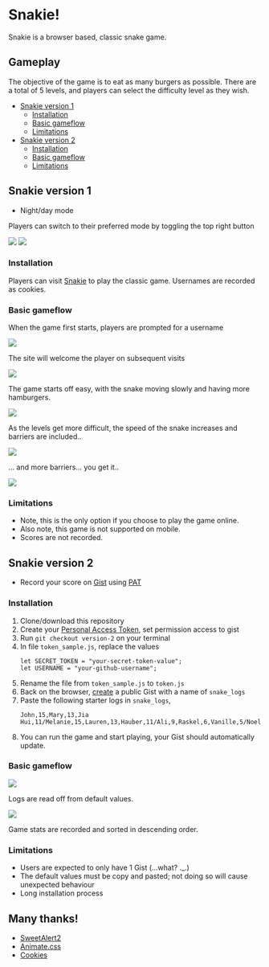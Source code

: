 # Snakie!
Snakie is a browser based, classic snake game.

## Gameplay
The objective of the game is to eat as many burgers as possible. There are a total of 5 levels, and players can select the difficulty level as they wish. 

- [Snakie version 1](#snakie-version-1)
  * [Installation](#installation)
  * [Basic gameflow](#basic-gameflow)
  * [Limitations](#limitations)
- [Snakie version 2](#snakie-version-2)
  * [Installation](#installation-1)
  * [Basic gameflow](#basic-gameflow-1)
  * [Limitations](#limitations-1)

## Snakie version 1
* Night/day mode

Players can switch to their preferred mode by toggling the top right button

<img src="img/night_day_easy.gif"/>

<img src="img/night_day_hell.gif"/>

### Installation
Players can visit [Snakie](https://metildachee.github.io/snakie/) to play the classic game. Usernames are recorded as cookies.

### Basic gameflow
When the game first starts, players are prompted for a username

<img src="img/master/start_master.gif"/>
    
The site will welcome the player on subsequent visits

<img src="img/master/has_cookie.gif"/>

The game starts off easy, with the snake moving slowly and having more hamburgers.

<img src="img/master/easy.gif"/>

As the levels get more difficult, the speed of the snake increases and barriers are included..

<img src="img/master/difficult.gif"/>

... and more barriers... you get it..

<img src="img/master/hell.gif"/>

### Limitations
* Note, this is the only option if you choose to play the game online.
* Also note, this game is not supported on mobile.
* Scores are not recorded.

## Snakie version 2
* Record your score on [Gist](https://gist.github.com/metildachee/0b2c8850b1a38f93d5ee1ed83fe182bd) using [PAT](https://help.github.com/en/github/authenticating-to-github/creating-a-personal-access-token)

### Installation
1. Clone/download this repository
2. Create your [Personal Access Token](https://help.github.com/en/github/authenticating-to-github/creating-a-personal-access-token), set permission access to gist
3. Run `git checkout version-2` on your terminal
4. In file `token_sample.js`, replace the values
    ```
    let SECRET_TOKEN = "your-secret-token-value";
    let USERNAME = "your-github-username";
    ```
5. Rename the file from `token_sample.js` to `token.js` 
6. Back on the browser, [create](https://gist.github.com/) a public Gist with a name of `snake_logs`
7. Paste the following starter logs in `snake_logs`,
    ```
    John,15,Mary,13,Jia Hui,11/Melanie,15,Lauren,13,Hauber,11/Ali,9,Raskel,6,Vanille,5/Noel,6,Doe,5,Xiao,4/Mickey,4,Kasey,3,Kai,1
    ```
8. You can run the game and start playing, your Gist should automatically update.

### Basic gameflow
<img src="img/version-2/logs.gif"/>

Logs are read off from default values.

<img src="img/version-2/sorting.gif"/>

Game stats are recorded and sorted in descending order.

### Limitations
* Users are expected to only have 1 Gist (...what? ._.)
* The default values must be copy and pasted; not doing so will cause unexpected behaviour
* Long installation process

## Many thanks!
* [SweetAlert2](https://sweetalert2.github.io/)
* [Animate.css](https://animate.style/)
* [Cookies](https://www.w3schools.com/js/js_cookies.asp)